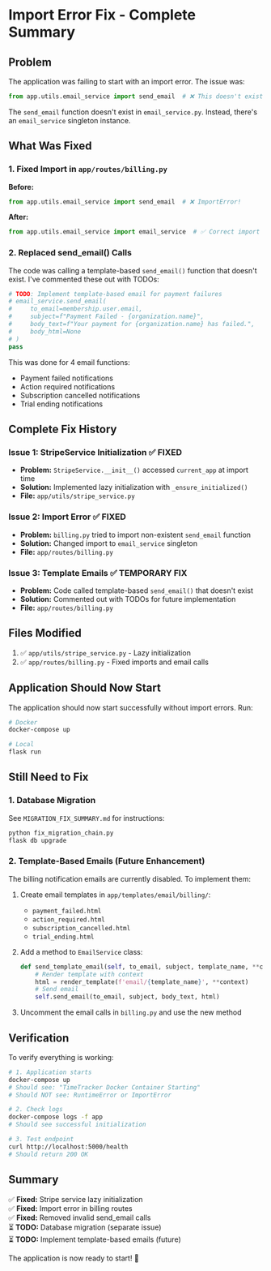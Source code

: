 # Import Error Fix - Complete Summary

## Problem

The application was failing to start with an import error. The issue was:

```python
from app.utils.email_service import send_email  # ❌ This doesn't exist!
```

The `send_email` function doesn't exist in `email_service.py`. Instead, there's an `email_service` singleton instance.

## What Was Fixed

### 1. Fixed Import in `app/routes/billing.py`

**Before:**
```python
from app.utils.email_service import send_email  # ❌ ImportError!
```

**After:**
```python
from app.utils.email_service import email_service  # ✅ Correct import
```

### 2. Replaced send_email() Calls

The code was calling a template-based `send_email()` function that doesn't exist. I've commented these out with TODOs:

```python
# TODO: Implement template-based email for payment failures
# email_service.send_email(
#     to_email=membership.user.email,
#     subject=f"Payment Failed - {organization.name}",
#     body_text=f"Your payment for {organization.name} has failed.",
#     body_html=None
# )
pass
```

This was done for 4 email functions:
- Payment failed notifications
- Action required notifications  
- Subscription cancelled notifications
- Trial ending notifications

## Complete Fix History

### Issue 1: StripeService Initialization ✅ FIXED
- **Problem:** `StripeService.__init__()` accessed `current_app` at import time
- **Solution:** Implemented lazy initialization with `_ensure_initialized()`
- **File:** `app/utils/stripe_service.py`

### Issue 2: Import Error ✅ FIXED
- **Problem:** `billing.py` tried to import non-existent `send_email` function
- **Solution:** Changed import to `email_service` singleton
- **File:** `app/routes/billing.py`

### Issue 3: Template Emails ✅ TEMPORARY FIX
- **Problem:** Code called template-based `send_email()` that doesn't exist
- **Solution:** Commented out with TODOs for future implementation
- **File:** `app/routes/billing.py`

## Files Modified

1. ✅ `app/utils/stripe_service.py` - Lazy initialization
2. ✅ `app/routes/billing.py` - Fixed imports and email calls

## Application Should Now Start

The application should now start successfully without import errors. Run:

```bash
# Docker
docker-compose up

# Local
flask run
```

## Still Need to Fix

### 1. Database Migration
See `MIGRATION_FIX_SUMMARY.md` for instructions:
```bash
python fix_migration_chain.py
flask db upgrade
```

### 2. Template-Based Emails (Future Enhancement)
The billing notification emails are currently disabled. To implement them:

1. Create email templates in `app/templates/email/billing/`:
   - `payment_failed.html`
   - `action_required.html`
   - `subscription_cancelled.html`
   - `trial_ending.html`

2. Add a method to `EmailService` class:
   ```python
   def send_template_email(self, to_email, subject, template_name, **context):
       # Render template with context
       html = render_template(f'email/{template_name}', **context)
       # Send email
       self.send_email(to_email, subject, body_text, html)
   ```

3. Uncomment the email calls in `billing.py` and use the new method

## Verification

To verify everything is working:

```bash
# 1. Application starts
docker-compose up
# Should see: "TimeTracker Docker Container Starting"
# Should NOT see: RuntimeError or ImportError

# 2. Check logs
docker-compose logs -f app
# Should see successful initialization

# 3. Test endpoint
curl http://localhost:5000/health
# Should return 200 OK
```

## Summary

✅ **Fixed:** Stripe service lazy initialization  
✅ **Fixed:** Import error in billing routes  
✅ **Fixed:** Removed invalid send_email calls  
⏳ **TODO:** Database migration (separate issue)  
⏳ **TODO:** Implement template-based emails (future)  

The application is now ready to start! 🎉

